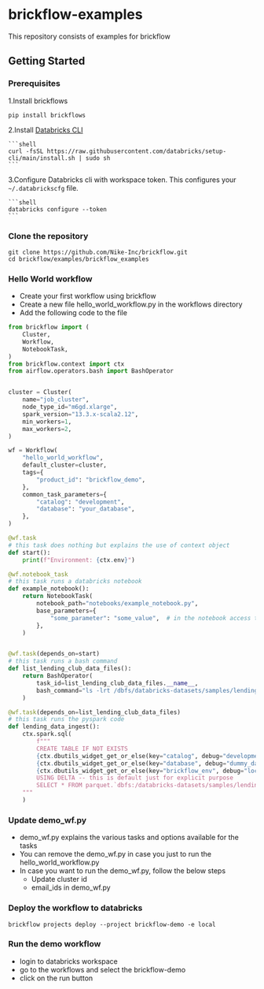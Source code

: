 # brickflow-examples
This repository consists of examples for brickflow

## Getting Started

### Prerequisites
1.Install brickflows

```shell
pip install brickflows
```

2.Install [Databricks CLI](https://docs.databricks.com/en/dev-tools/cli/databricks-cli.html)

    ```shell
    curl -fsSL https://raw.githubusercontent.com/databricks/setup-cli/main/install.sh | sudo sh
    ```

3.Configure Databricks cli with workspace token. This configures your `~/.databrickscfg` file.

    ```shell
    databricks configure --token
    ```

### Clone the repository

```shell
git clone https://github.com/Nike-Inc/brickflow.git
cd brickflow/examples/brickflow_examples
```

### Hello World workflow
- Create your first workflow using brickflow
- Create a new file hello_world_workflow.py in the workflows directory
- Add the following code to the file
```python
from brickflow import (
    Cluster,
    Workflow,
    NotebookTask,
)
from brickflow.context import ctx
from airflow.operators.bash import BashOperator


cluster = Cluster(
    name="job_cluster",
    node_type_id="m6gd.xlarge",
    spark_version="13.3.x-scala2.12",
    min_workers=1,
    max_workers=2,
)

wf = Workflow(
    "hello_world_workflow",
    default_cluster=cluster,
    tags={
        "product_id": "brickflow_demo",
    },
    common_task_parameters={
        "catalog": "development",
        "database": "your_database",
    },
)

@wf.task
# this task does nothing but explains the use of context object
def start():
    print(f"Environment: {ctx.env}")

@wf.notebook_task
# this task runs a databricks notebook
def example_notebook():
    return NotebookTask(
        notebook_path="notebooks/example_notebook.py",
        base_parameters={
            "some_parameter": "some_value",  # in the notebook access these via dbutils.widgets.get("some_parameter")
        },
    )


@wf.task(depends_on=start)
# this task runs a bash command
def list_lending_club_data_files():
    return BashOperator(
        task_id=list_lending_club_data_files.__name__,
        bash_command="ls -lrt /dbfs/databricks-datasets/samples/lending_club/parquet/",
    )

@wf.task(depends_on=list_lending_club_data_files)
# this task runs the pyspark code
def lending_data_ingest():
    ctx.spark.sql(
        f"""
        CREATE TABLE IF NOT EXISTS
        {ctx.dbutils_widget_get_or_else(key="catalog", debug="development")}.\
        {ctx.dbutils_widget_get_or_else(key="database", debug="dummy_database")}.\
        {ctx.dbutils_widget_get_or_else(key="brickflow_env", debug="local")}_lending_data_ingest
        USING DELTA -- this is default just for explicit purpose
        SELECT * FROM parquet.`dbfs:/databricks-datasets/samples/lending_club/parquet/`
    """
    )
```

### Update demo_wf.py
- demo_wf.py explains the various tasks and options available for the tasks
- You can remove the demo_wf.py in case you just to run the hello_world_workflow.py
- In case you want to run the demo_wf.py, follow the below steps
   - Update cluster id
   - email_ids in demo_wf.py

### Deploy the workflow to databricks
```shell
brickflow projects deploy --project brickflow-demo -e local
```

### Run the demo workflow
- login to databricks workspace
- go to the workflows and select the brickflow-demo
- click on the run button
